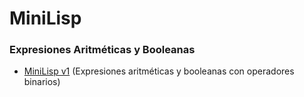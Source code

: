 # MiniLisp

### Expresiones Aritméticas y Booleanas

- [MiniLisp v1](MINILISP01) (Expresiones aritméticas y booleanas con operadores binarios)

